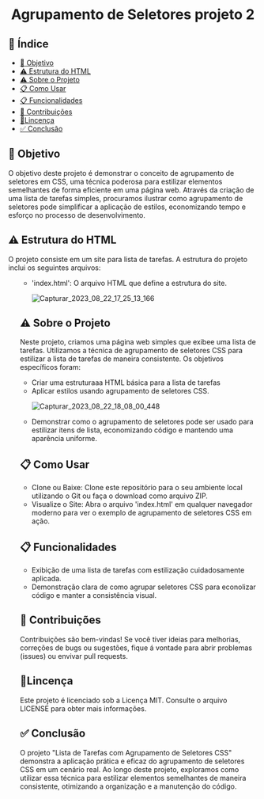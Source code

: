 <h1 align="center"> Agrupamento de Seletores projeto 2 </h1>

## 🔗 Índice
* [🎯 Objetivo](#-objetivo)
* [⚠️ Estrutura do HTML](#-Estrutura-do-HTML)
* [⚠️ Sobre o Projeto](#-Sobre-o-Projeto)
* [📋 Como Usar](#-Exemplos-de-seletores-de-ID)
* [📋 Funcionalidades](#-Funcionalidades.)
* [📝 Contribuições](#-Contribuições)
* [📍Lincença](#-Lincença)
* [✅ Conclusão](#-conclusão)






## 🎯 Objetivo
O objetivo deste projeto é demonstrar o conceito de agrupamento de seletores em CSS, uma técnica poderosa para estilizar elementos semelhantes de forma eficiente em uma página web. Através da criação de uma lista de tarefas simples, procuramos ilustrar como agrupamento de seletores pode simplificar a aplicação de estilos, economizando tempo e esforço no processo de desenvolvimento.




## ⚠️ Estrutura do HTML
O projeto consiste em um site para lista de tarefas. A estrutura do projeto inclui os seguintes arquivos:
<ul>
  
<ul>
  <li>'index.html': O arquivo HTML que define a estrutura do site.</li>
  
  ![Capturar_2023_08_22_17_25_13_166](https://github.com/andersoncode55/Agrupamento-de-seletores-projeto-2./assets/61977421/325c2924-2e84-41d0-9cef-9384e95da362)

</ul>



## ⚠️ Sobre o Projeto
Neste projeto, criamos uma página web simples que exibee uma lista de tarefas. Utilizamos a técnica de agrupamento de seletores CSS para estilizar a lista de tarefas de maneira consistente. Os objetivos específicos foram:
<ul>
  <li>Criar uma estruturaaa HTML básica para a lista de tarefas</li>
  <li>Aplicar estilos usando agrupamento de seletores CSS.</li>
  
![Capturar_2023_08_22_18_08_00_448](https://github.com/andersoncode55/Agrupamento-de-seletores-projeto-2./assets/61977421/12ae6fee-8794-431b-a922-81446eabcb5c)

  
  <li>Demonstrar como o agrupamento de seletores pode ser usado para estilizar itens de lista, economizando código e mantendo uma aparência uniforme.</li>
</ul>







## 📋 Como Usar
<ul>
  <li>Clone ou Baixe: Clone este repositório para o seu ambiente local utilizando o Git ou faça o download como arquivo ZIP.</li>
  <li>Visualize o Site: Abra o arquivo 'index.html' em qualquer navegador moderno para ver o exemplo de agrupamento de seletores CSS em ação.</li>
</ul>





## 📋 Funcionalidades
<ul>
  <li>Exibição de uma lista de tarefas com estilização cuidadosamente aplicada.</li>
  <li>Demonstração clara de como agrupar seletores CSS para econolizar código e manter a consistência visual.</li>
</ul>





## 📝 Contribuições
Contribuições são bem-vindas! Se você tiver ideias para melhorias, correções de bugs ou sugestões, fique á vontade para abrir problemas (issues) ou envivar pull requests.





## 📍Lincença
Este projeto é licenciado sob a Licença MIT. Consulte o arquivo LICENSE para obter mais informações.



## ✅ Conclusão
O projeto "Lista de Tarefas com Agrupamento de Seletores CSS" demonstra a aplicação prática e eficaz do agrupamento de seletores CSS em um cenário real. Ao longo deste projeto, exploramos como utilizar essa técnica para estilizar elementos semelhantes de maneira consistente, otimizando a organização e a manutenção do código.
